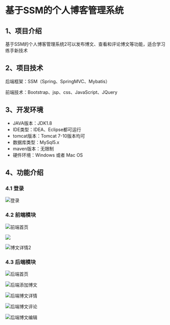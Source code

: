 # 基于SSM的个人博客管理系统


## 1、项目介绍

基于SSM的个人博客管理系统2可以发布博文、查看和评论博文等功能，适合学习练手新技术


## 2、项目技术

后端框架：SSM（Spring、SpringMVC、Mybatis）

前端技术：Bootstrap、jsp、css、JavaScript、JQuery

## 3、开发环境

- JAVA版本：JDK1.8
- IDE类型：IDEA、Eclipse都可运行
- tomcat版本：Tomcat 7-10版本均可
- 数据库类型：MySql5.x
- maven版本：无限制
- 硬件环境：Windows 或者 Mac OS


## 4、功能介绍

### 4.1 登录

![登录](https://project-images-1256969109.cos.ap-chongqing.myqcloud.com/Typora-Images/202207312304280.jpg)

### 4.2 前端模块

![前端首页](https://project-images-1256969109.cos.ap-chongqing.myqcloud.com/Typora-Images/202207312305473.jpg)

![](https://project-images-1256969109.cos.ap-chongqing.myqcloud.com/Typora-Images/202207312305500.jpeg)

![博文详情2](https://project-images-1256969109.cos.ap-chongqing.myqcloud.com/Typora-Images/202207312305160.jpg)

### 4.3 后端模块

![后端首页](https://project-images-1256969109.cos.ap-chongqing.myqcloud.com/Typora-Images/202207312305895.jpg)

![后端添加博文](https://project-images-1256969109.cos.ap-chongqing.myqcloud.com/Typora-Images/202207312305134.jpg)

![后端博文详情](https://project-images-1256969109.cos.ap-chongqing.myqcloud.com/Typora-Images/202207312305957.jpg)

![后端博文评论](https://project-images-1256969109.cos.ap-chongqing.myqcloud.com/Typora-Images/202207312305808.jpg)

![后端博文编辑](https://project-images-1256969109.cos.ap-chongqing.myqcloud.com/Typora-Images/202207312305767.jpg)

